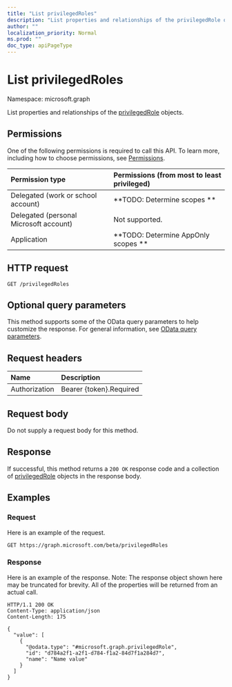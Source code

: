 ```yaml
---
title: "List privilegedRoles"
description: "List properties and relationships of the privilegedRole objects."
author: ""
localization_priority: Normal
ms.prod: ""
doc_type: apiPageType
---
```


# List privilegedRoles

Namespace: microsoft.graph

List properties and relationships of the [privilegedRole](../resources/privilegedrole.md) objects.

## Permissions
One of the following permissions is required to call this API. To learn more, including how to choose permissions, see [Permissions](/concepts/permissions-reference.md).

|Permission type|Permissions (from most to least privileged)|
|:---|:---|
|Delegated (work or school account)|**TODO: Determine scopes **|
|Delegated (personal Microsoft account)|Not supported.|
|Application|**TODO: Determine AppOnly scopes **|

## HTTP request
<!-- {
  "blockType": "ignored"
}
-->
``` http
GET /privilegedRoles
```

## Optional query parameters
This method supports some of the OData query parameters to help customize the response. For general information, see [OData query parameters](/graph/query-parameters).

## Request headers
|Name|Description|
|:---|:---|
|Authorization|Bearer {token}.Required|

## Request body
Do not supply a request body for this method.

## Response
If successful, this method returns a `200 OK` response code and a collection of [privilegedRole](../resources/privilegedrole.md) objects in the response body.

## Examples

### Request
Here is an example of the request.
<!-- {
  "blockType": "request",
  "name": "get_privilegedrole"
}
-->
``` http
GET https://graph.microsoft.com/beta/privilegedRoles
```

### Response
Here is an example of the response. Note: The response object shown here may be truncated for brevity. All of the properties will be returned from an actual call.
<!-- {
  "blockType": "response",
  "truncated": true,
  "@odata.type": "collection(microsoft.graph.privilegedrole)"
}
-->
``` http
HTTP/1.1 200 OK
Content-Type: application/json
Content-Length: 175

{
  "value": [
    {
      "@odata.type": "#microsoft.graph.privilegedRole",
      "id": "d784a2f1-a2f1-d784-f1a2-84d7f1a284d7",
      "name": "Name value"
    }
  ]
}
```


